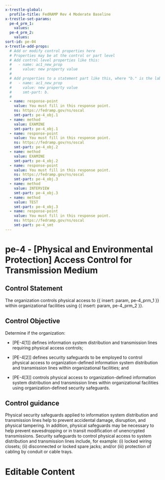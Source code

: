 ```yaml
---
x-trestle-global:
  profile-title: FedRAMP Rev 4 Moderate Baseline
x-trestle-set-params:
  pe-4_prm_1:
    values:
  pe-4_prm_2:
    values:
sort-id: pe-04
x-trestle-add-props:
  # Add or modify control properties here
  # Properties may be at the control or part level
  # Add control level properties like this:
  #   - name: ac1_new_prop
  #     value: new property value
  #
  # Add properties to a statement part like this, where "b." is the label of the target statement part
  #   - name: ac1_new_prop
  #     value: new property value
  #     smt-part: b.
  #
  - name: response-point
    value: You must fill in this response point.
    ns: https://fedramp.gov/ns/oscal
    smt-part: pe-4_obj.1
  - name: method
    value: EXAMINE
    smt-part: pe-4_obj.1
  - name: response-point
    value: You must fill in this response point.
    ns: https://fedramp.gov/ns/oscal
    smt-part: pe-4_obj.2
  - name: method
    value: EXAMINE
    smt-part: pe-4_obj.2
  - name: response-point
    value: You must fill in this response point.
    ns: https://fedramp.gov/ns/oscal
    smt-part: pe-4_obj.3
  - name: method
    value: INTERVIEW
    smt-part: pe-4_obj.3
  - name: method
    value: TEST
    smt-part: pe-4_obj.3
  - name: response-point
    value: You must fill in this response point.
    ns: https://fedramp.gov/ns/oscal
    smt-part: pe-4_smt
---
```


# pe-4 - \[Physical and Environmental Protection\] Access Control for Transmission Medium

## Control Statement

The organization controls physical access to {{ insert: param, pe-4_prm_1 }} within organizational facilities using {{ insert: param, pe-4_prm_2 }}.

## Control Objective

Determine if the organization:

- \[PE-4[1]\] defines information system distribution and transmission lines requiring physical access controls;

- \[PE-4[2]\] defines security safeguards to be employed to control physical access to organization-defined information system distribution and transmission lines within organizational facilities; and

- \[PE-4[3]\] controls physical access to organization-defined information system distribution and transmission lines within organizational facilities using organization-defined security safeguards.

## Control guidance

Physical security safeguards applied to information system distribution and transmission lines help to prevent accidental damage, disruption, and physical tampering. In addition, physical safeguards may be necessary to help prevent eavesdropping or in transit modification of unencrypted transmissions. Security safeguards to control physical access to system distribution and transmission lines include, for example: (i) locked wiring closets; (ii) disconnected or locked spare jacks; and/or (iii) protection of cabling by conduit or cable trays.

# Editable Content

<!-- Make additions and edits below -->
<!-- The above represents the contents of the control as received by the profile, prior to additions. -->
<!-- If the profile makes additions to the control, they will appear below. -->
<!-- The above markdown may not be edited but you may edit the content below, and/or introduce new additions to be made by the profile. -->
<!-- If there is a yaml header at the top, parameter values may be edited. Use --set-parameters to incorporate the changes during assembly. -->
<!-- The content here will then replace what is in the profile for this control, after running profile-assemble. -->
<!-- The added parts in the profile for this control are below.  You may edit them and/or add new ones. -->
<!-- Each addition must have a heading either of the form ## Control my_addition_name -->
<!-- or ## Part a. (where the a. refers to one of the control statement labels.) -->
<!-- "## Control" parts are new parts added after the statement part. -->
<!-- "## Part" parts are new parts added into the top-level statement part with that label. -->
<!-- Subparts may be added with nested hash levels of the form ### My Subpart Name -->
<!-- underneath the parent ## Control or ## Part being added -->
<!-- See https://ibm.github.io/compliance-trestle/tutorials/ssp_profile_catalog_authoring/ssp_profile_catalog_authoring for guidance. -->
